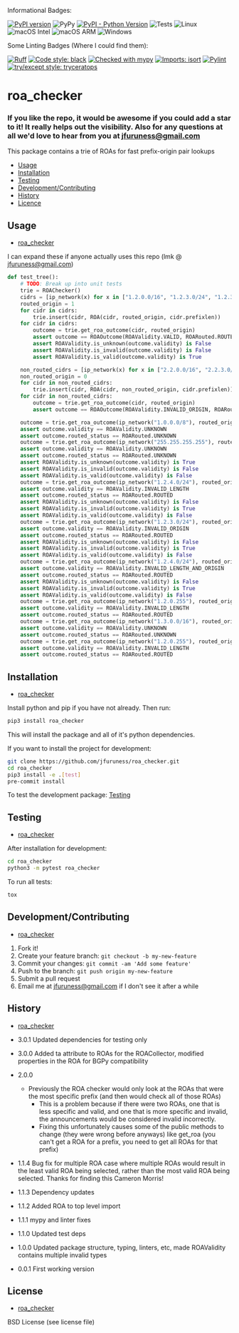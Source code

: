 Informational Badges:

[![PyPI version](https://badge.fury.io/py/roa_checker.svg)](https://badge.fury.io/py/roa_checker)
![PyPy](https://img.shields.io/badge/PyPy-7.3.17-blue)
[![PyPI - Python Version](https://img.shields.io/pypi/pyversions/roa_checker)](https://pypi.org/project/roa_checker/)
![Tests](https://github.com/jfuruness/roa_checker/actions/workflows/tests.yml/badge.svg)
![Linux](https://img.shields.io/badge/os-Linux-blue.svg)
![macOS Intel](https://img.shields.io/badge/os-macOS_Intel-lightgrey.svg)
![macOS ARM](https://img.shields.io/badge/os-macOS_ARM-lightgrey.svg)
![Windows](https://img.shields.io/badge/os-Windows-blue.svg)

Some Linting Badges (Where I could find them):

[![Ruff](https://img.shields.io/endpoint?url=https://raw.githubusercontent.com/charliermarsh/ruff/main/assets/badge/v2.json)](https://github.com/astral-sh/ruff)
[![Code style: black](https://img.shields.io/badge/code%20style-black-000000.svg)](https://github.com/psf/black)
[![Checked with mypy](https://img.shields.io/badge/mypy-checked-2A6DBA.svg)](http://mypy-lang.org/)
[![Imports: isort](https://img.shields.io/badge/%20imports-isort-%231674b1?style=flat&labelColor=ef8336)](https://pycqa.github.io/isort/)
[![Pylint](https://img.shields.io/badge/linting-pylint-yellowgreen)](https://github.com/pylint-dev/pylint/tree/main)
[![try/except style: tryceratops](https://img.shields.io/badge/try%2Fexcept%20style-tryceratops%20%F0%9F%A6%96%E2%9C%A8-black)](https://github.com/guilatrova/tryceratops)

# roa\_checker


### If you like the repo, it would be awesome if you could add a star to it! It really helps out the visibility. Also for any questions at all we'd love to hear from you at jfuruness@gmail.com

This package contains a trie of ROAs for fast prefix-origin pair lookups

* [Usage](#usage)
* [Installation](#installation)
* [Testing](#testing)
* [Development/Contributing](#developmentcontributing)
* [History](#history)
* [Licence](#license)

## Usage
* [roa\_checker](#roa_checker)


I can expand these if anyone actually uses this repo (lmk @ jfuruness@gmail.com)

```python
def test_tree():
    # TODO: Break up into unit tests
    trie = ROAChecker()
    cidrs = [ip_network(x) for x in ["1.2.0.0/16", "1.2.3.0/24", "1.2.3.4"]]
    routed_origin = 1
    for cidr in cidrs:
        trie.insert(cidr, ROA(cidr, routed_origin, cidr.prefixlen))
    for cidr in cidrs:
        outcome = trie.get_roa_outcome(cidr, routed_origin)
        assert outcome == ROAOutcome(ROAValidity.VALID, ROARouted.ROUTED)
        assert ROAValidity.is_unknown(outcome.validity) is False
        assert ROAValidity.is_invalid(outcome.validity) is False
        assert ROAValidity.is_valid(outcome.validity) is True

    non_routed_cidrs = [ip_network(x) for x in ["2.2.0.0/16", "2.2.3.0/24", "2.2.3.4"]]
    non_routed_origin = 0
    for cidr in non_routed_cidrs:
        trie.insert(cidr, ROA(cidr, non_routed_origin, cidr.prefixlen))
    for cidr in non_routed_cidrs:
        outcome = trie.get_roa_outcome(cidr, routed_origin)
        assert outcome == ROAOutcome(ROAValidity.INVALID_ORIGIN, ROARouted.NON_ROUTED)

    outcome = trie.get_roa_outcome(ip_network("1.0.0.0/8"), routed_origin)
    assert outcome.validity == ROAValidity.UNKNOWN
    assert outcome.routed_status == ROARouted.UNKNOWN
    outcome = trie.get_roa_outcome(ip_network("255.255.255.255"), routed_origin)
    assert outcome.validity == ROAValidity.UNKNOWN
    assert outcome.routed_status == ROARouted.UNKNOWN
    assert ROAValidity.is_unknown(outcome.validity) is True
    assert ROAValidity.is_invalid(outcome.validity) is False
    assert ROAValidity.is_valid(outcome.validity) is False
    outcome = trie.get_roa_outcome(ip_network("1.2.4.0/24"), routed_origin)
    assert outcome.validity == ROAValidity.INVALID_LENGTH
    assert outcome.routed_status == ROARouted.ROUTED
    assert ROAValidity.is_unknown(outcome.validity) is False
    assert ROAValidity.is_invalid(outcome.validity) is True
    assert ROAValidity.is_valid(outcome.validity) is False
    outcome = trie.get_roa_outcome(ip_network("1.2.3.0/24"), routed_origin + 1)
    assert outcome.validity == ROAValidity.INVALID_ORIGIN
    assert outcome.routed_status == ROARouted.ROUTED
    assert ROAValidity.is_unknown(outcome.validity) is False
    assert ROAValidity.is_invalid(outcome.validity) is True
    assert ROAValidity.is_valid(outcome.validity) is False
    outcome = trie.get_roa_outcome(ip_network("1.2.4.0/24"), routed_origin + 1)
    assert outcome.validity == ROAValidity.INVALID_LENGTH_AND_ORIGIN
    assert outcome.routed_status == ROARouted.ROUTED
    assert ROAValidity.is_unknown(outcome.validity) is False
    assert ROAValidity.is_invalid(outcome.validity) is True
    assert ROAValidity.is_valid(outcome.validity) is False
    outcome = trie.get_roa_outcome(ip_network("1.2.0.255"), routed_origin)
    assert outcome.validity == ROAValidity.INVALID_LENGTH
    assert outcome.routed_status == ROARouted.ROUTED
    outcome = trie.get_roa_outcome(ip_network("1.3.0.0/16"), routed_origin)
    assert outcome.validity == ROAValidity.UNKNOWN
    assert outcome.routed_status == ROARouted.UNKNOWN
    outcome = trie.get_roa_outcome(ip_network("1.2.0.255"), routed_origin)
    assert outcome.validity == ROAValidity.INVALID_LENGTH
    assert outcome.routed_status == ROARouted.ROUTED
```

## Installation
* [roa\_checker](#roa_checker)

Install python and pip if you have not already. Then run:

```bash
pip3 install roa_checker
```

This will install the package and all of it's python dependencies.

If you want to install the project for development:
```bash
git clone https://github.com/jfuruness/roa_checker.git
cd roa_checker
pip3 install -e .[test]
pre-commit install
```

To test the development package: [Testing](#testing)


## Testing
* [roa\_checker](#roa_checker)

After installation for development:

```bash
cd roa_checker
python3 -m pytest roa_checker
```

To run all tests:

```bash
tox
```

## Development/Contributing
* [roa\_checker](#roa_checker)

1. Fork it!
2. Create your feature branch: `git checkout -b my-new-feature`
3. Commit your changes: `git commit -am 'Add some feature'`
4. Push to the branch: `git push origin my-new-feature`
5. Submit a pull request
6. Email me at jfuruness@gmail.com if I don't see it after a while

## History
* [roa\_checker](#roa_checker)

* 3.0.1 Updated dependencies for testing only
* 3.0.0 Added ta attribute to ROAs for the ROACollector, modified properties in the ROA for BGPy compatibility
* 2.0.0
    * Previously the ROA checker would only look at the ROAs that were the most specific prefix (and then would check all of those ROAs)
        * This is a problem because if there were two ROAs, one that is less specific and valid, and one that is more specific and invalid, the announcements would be considered invalid incorrectly.
        * Fixing this unfortunately causes some of the public methods to change (they were wrong before anyways) like get_roa (you can't get a ROA for a prefix, you need to get all ROAs for that prefix)
* 1.1.4 Bug fix for multiple ROA case where multiple ROAs would result in the least valid ROA being selected, rather than the most valid ROA being selected. Thanks for finding this Cameron Morris!
* 1.1.3 Dependency updates
* 1.1.2 Added ROA to top level import
* 1.1.1 mypy and linter fixes
* 1.1.0 Updated test deps
* 1.0.0 Updated package structure, typing, linters, etc, made ROAValidity contains multiple invalid types
* 0.0.1 First working version


## License
* [roa\_checker](#roa_checker)

BSD License (see license file)
